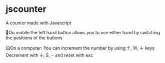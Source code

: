 # jscounter
A counter made with Javascript

📱On mobile the left hand button allows you tu use either hand by switching the positions of the buttons 

⌨️On a computer:
You can increment the number by using ↑, W, ＋ keys
Decrement with ↓, S, − and reset with esc 
